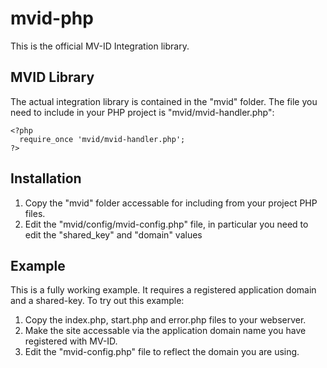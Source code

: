 mvid-php
========

This is the official MV-ID Integration library.

MVID Library
------------
The actual integration library is contained in the "mvid" folder. The file you need to include in your PHP project is
"mvid/mvid-handler.php":

    <?php
      require_once 'mvid/mvid-handler.php';
    ?>

Installation
------------
1. Copy the "mvid" folder accessable for including from your project PHP files.
2. Edit the "mvid/config/mvid-config.php" file, in particular you need to edit the "shared_key" and "domain" values

Example
-------
This is a fully working example. It requires a registered application domain and a shared-key. To try out this example:

1. Copy the index.php, start.php and error.php files to your webserver.
2. Make the site accessable via the application domain name you have registered with MV-ID.
3. Edit the "mvid-config.php" file to reflect the domain you are using.
